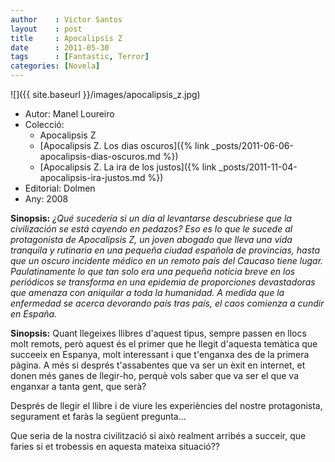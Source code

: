 ```yaml
---
author    : Victor Santos
layout    : post
title     : Apocalipsis Z
date      : 2011-05-30
tags      : [Fantastic, Terror]
categories: [Novela]
---
```

![]({{ site.baseurl }}/images/apocalipsis_z.jpg)

- Autor: Manel Loureiro
- Colecció:
  - Apocalipsis Z
  - [Apocalipsis Z. Los dias oscuros]({% link _posts/2011-06-06-apocalipsis-dias-oscuros.md %})
  - [Apocalipsis Z. La ira de los justos]({% link _posts/2011-11-04-apocalipsis-ira-justos.md %})
- Editorial: Dolmen
- Any: 2008

<!--more-->

**Sinopsis:** *¿Qué sucedería si un día al levantarse descubriese que la civilización se está cayendo en pedazos? Eso es lo que le sucede al protagonista de Apocalipsis Z, un joven abogado que lleva una vida tranquila y rutinaria en una pequeña ciudad española de provincias, hasta que un oscuro incidente médico en un remoto país del Caucaso tiene lugar. Paulatinamente lo que tan solo era una pequeña noticia breve en los periódicos se transforma en una epidemia de proporciones devastadoras que amenaza con aniquilar a toda la humanidad. A medida que la enfermedad se acerca devorando país tras país, el caos comienza a cundir en España.*

**Sinopsis:** Quant llegeixes llibres d'aquest tipus, sempre passen en llocs molt remots, però aquest és el primer que he llegit d'aquesta temàtica que succeeix en Espanya, molt interessant i que t'enganxa des de la primera pàgina. A més si després t'assabentes que va ser un èxit en internet, et donen més ganes de llegir-ho, perquè vols saber que va ser el que va enganxar a tanta gent, que serà?

Després de llegir el llibre i de viure les experiències del nostre protagonista, segurament et faràs la següent pregunta…

Que seria de la nostra civilització si això realment arribés a succeir, que faries si et trobessis en aquesta mateixa situació??
